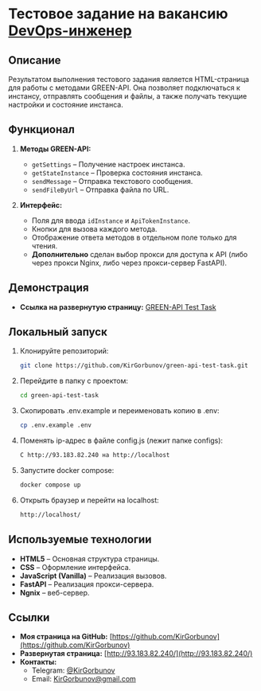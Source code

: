 # Тестовое задание на вакансию [DevOps-инженер](https://hh.ru/vacancy/111238711?hhtmFrom=negotiation_list)

## Описание

Результатом выполнения тестового задания является HTML-страница для работы с методами GREEN-API. Она позволяет подключаться к инстансу, отправлять сообщения и файлы, а также получать текущие настройки и состояние инстанса.

## Функционал

1. **Методы GREEN-API:**
   - `getSettings` – Получение настроек инстанса.
   - `getStateInstance` – Проверка состояния инстанса.
   - `sendMessage` – Отправка текстового сообщения.
   - `sendFileByUrl` – Отправка файла по URL.

2. **Интерфейс:**
   - Поля для ввода `idInstance` и `ApiTokenInstance`.
   - Кнопки для вызова каждого метода.
   - Отображение ответа методов в отдельном поле только для чтения.
   - **Дополнительно** сделан выбор прокси для доступа к API (либо через прокси Nginx, либо через прокси-сервер FastAPI).

## Демонстрация

- **Ссылка на развернутую страницу:** [GREEN-API Test Task](http://93.183.82.240/)

## Локальный запуск

1. Клонируйте репозиторий:
   ```bash
   git clone https://github.com/KirGorbunov/green-api-test-task.git
   ```

2. Перейдите в папку с проектом:
   ```bash
   cd green-api-test-task
   ```

3. Скопировать .env.example и переименовать копию в .env:
   ```bash
   cp .env.example .env
   ```
   
4. Поменять ip-адрес в файле config.js (лежит папке configs):
   ```bash
   C http://93.183.82.240 на http://localhost
   ```

4. Запустите docker compose:
   ```bash
   docker compose up
   ```

5. Открыть браузер и перейти на localhost:
   ```bash
   http://localhost/
   ```

## Используемые технологии

- **HTML5** – Основная структура страницы.
- **CSS** – Оформление интерфейса.
- **JavaScript (Vanilla)** – Реализация вызовов.
- **FastAPI** – Реализация прокси-сервера.
- **Ngnix** – веб-сервер.

## Ссылки

- **Моя страница на GitHub:** [https://github.com/KirGorbunov](https://github.com/KirGorbunov)
- **Развернутая страница:** [http://93.183.82.240/](http://93.183.82.240/)
- **Контакты:**
  - Telegram: [@KirGorbunov](https://t.me/KirGorbunov)
  - Email: KirGorbunov@gmail.com